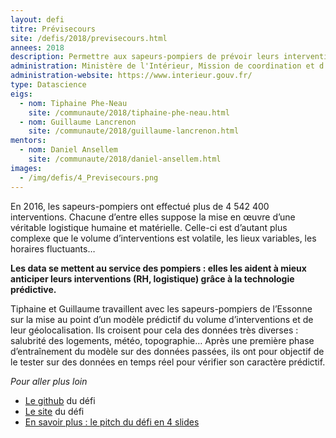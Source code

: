 ```yaml
---
layout: defi
titre: Prévisecours
site: /defis/2018/previsecours.html
annees: 2018
description: Permettre aux sapeurs-pompiers de prévoir leurs interventions futures
administration: Ministère de l'Intérieur, Mission de coordination et d'appui à la valorisation des données
administration-website: https://www.interieur.gouv.fr/
type: Datascience
eigs:
  - nom: Tiphaine Phe-Neau
    site: /communaute/2018/tiphaine-phe-neau.html
  - nom: Guillaume Lancrenon
    site: /communaute/2018/guillaume-lancrenon.html
mentors:
  - nom: Daniel Ansellem
    site: /communaute/2018/daniel-ansellem.html
images:
  - /img/defis/4_Previsecours.png
---
```


En 2016, les sapeurs-pompiers ont effectué plus de 4 542 400 interventions. Chacune d’entre elles suppose la mise en œuvre d’une véritable logistique humaine et matérielle. Celle-ci est d’autant plus complexe que le volume d’interventions est volatile, les lieux variables, les horaires fluctuants… 

**Les data se mettent au service des pompiers : elles les aident à mieux anticiper leurs interventions (RH, logistique) grâce à la technologie prédictive.** 

Tiphaine et Guillaume travaillent avec les sapeurs-pompiers de l’Essonne sur la mise au point d’un modèle prédictif du volume d’interventions et de leur géolocalisation. Ils croisent pour cela des données très diverses : salubrité des logements, météo, topographie… Après une première phase d’entraînement du modèle sur des données passées, ils ont pour objectif de le tester sur des données en temps réel pour vérifier son caractère prédictif.

_Pour aller plus loin_

* [Le github](https://github.com/previsecours) du défi
* [Le site](http://previsecours.fr/) du défi
* [En savoir plus : le pitch du défi en 4 slides](https://www.slideshare.net/Etalab/eig-promo-2-prsentation-du-dfi-prvisecours/1)
